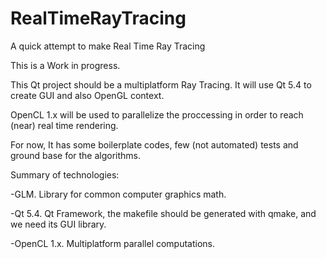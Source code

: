 # RealTimeRayTracing
A quick attempt to make Real Time Ray Tracing 

This is a Work in progress.

This Qt project should be a multiplatform Ray Tracing. It will use Qt 5.4 to create
GUI and also OpenGL context.

OpenCL 1.x will be used to parallelize the proccessing in order to reach (near) real time rendering.

For now, It has some boilerplate codes, few (not automated) tests and ground base for the algorithms.

Summary of technologies:

-GLM. Library for common computer graphics math.

-Qt 5.4. Qt Framework, the makefile should be generated with qmake, and we need its GUI library.

-OpenCL 1.x. Multiplatform parallel computations.
